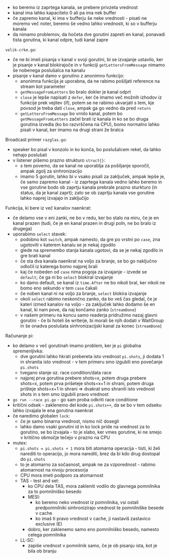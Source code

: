 - ko beremo iz zaprtega kanala, se prebere privzeta vrednost
- kanal ima lahko kapaciteto 0 ali pa ima nek buffer
- če zapremo kanal, ki ima v bufferju še neke vrednosti - pisati ne moremo več noter, beremo še vedno lahko vrednosti, ki so v bufferju kanala
- da nimamo problemov, da hočeta dve gorutini zapreti en kanal, ponavadi tista gorutina, ki kanal odpre, tudi kanal zapre

`velik-crke.go`:
- če ne bi imeli pisanja v kanal v svoji gorutini, bi se izvajanje ustavilo, ker je pisanje v kanal blokirajoče in v funkciji `getLettersFromMessage` nimamo še nobenega poslušalca na kanalu
- pisanje v kanal damo v gorutino z anonimno funkcijo:
	- anonimna funkcija je uporabna, da ne rabimo pošiljati reference na stream kot parameter
	- `getMessageFromLetters` bo bralo dokler je kanal odprt
	- `close` je lepše napisati z `defer`, ker če imamo več možnih izhodov iz funkcije prek vejitev (if), potem se ne rabimo ukvarjati s tem, kje povsod je treba dati `close`, ampak ga go vedno da pred `return`
	- `getLettersFromMessage` bo vrnilo kanal, potem bo `getMessageFromLetters` začel brati iz kanala in ko se bo druga gorutina izvedla (ko bo razvrščena na CPU), bomo normalno lahko pisali v kanal, ker imamo na drugi strani že bralca

Broadcast primer `razglas.go`:
- speaker bo pisal v konzolo in ko konča, bo poslušalcem rekel, da lahko nehajo poslušati
- v listener pišemo prazno strukturo `struct{}`:
	- s tem povemo, da se kanal ne uporablja za pošiljanje sporočil, ampak zgolj za sinhronizacijo
	- imamo 5 gorutin, lahko bi v vsako pisali za zaključek, ampak lepše je, če samo zapremo kanal - iz zaprtega kanala vedno lahko beremo in vse gorutine bodo ob zaprtju kanala prebrale prazno sturkturo (in status, da je kanal zaprt); zato se ob zaprtju kanala vse gorutine lahko naprej izvajajo in zaključijo

Funkcija, ki bere iz več kanalov naenkrat:
- če delamo vse v eni zanki, ne bo v redu, ker bo stalo na miru, če je en kanal prazen (tudi, če je en kanal prazen in drugi poln, ne bo bralo iz drugega)
- uporabimo `select` stavek:
	- podobno kot `switch`, ampak namesto, da gre po vrstni po `case`, zna ugotoviti v katerem kanalu se je nekaj zgodilo
	- glede na spremembo stanja kanala ugotovi, da se je nekaj zgodilo in gre brati kanal
	- če sta dva kanala naenkrat na voljo za branje, se bo go naključno odločil iz katerega bomo najprej brali
	- kaj če nobeden od `case` nima pogoja za izvajanje - izvede se `default`; če ga ni bo `select` blokiral izvajanje
	- ko damo default, se kanal iz `time.After` ne bo nikoli bral, ker nikoli ne bomo eno sekundo v tem `case` čakali
	- če noben kanal ni na voljo za branje, `select` blokira izvajanje
	- okoli `select` rabimo neskončno zanko, da bo veš čas gledal, če je kateri izmed kanalov na voljo - za zaključek lahko dodamo še en kanal, ki nam pove, da naj končamo zanko (`streamDone`)
	- v našem primeru na koncu samo readerja pridružimo nazaj glavni gorutini - če bi hoteli še writerje, bi morali še njih dodati v WaitGroup in še onadva poslušata sinhronizacijski kanal za konec (`streamDone`)

Računanje pi:
- ko delamo v več gorutinah imamo problem, ker je `pi` globalna spremenljivka:
	- dve gorutini lahko hkrati prebereta isto vrednost `pi.shots`, ji dodata 1 in shranita isto vrednost - v tem primeru smo izgubili eno povečanje `pi.shots`
	- tvegano stanje oz. race condition/data race
	- najprej prva gorutina prebere shots=x, potem druga prebere shots=x, potem prva prišeteje shots=x+1 in shrani, potem druga prišteje shots=x+1 in shrani => dvakrat smo shranili isto vrednost shots in s tem smo izgubili pravo vrednost
- `go run --race pi.go` - go sam proba odkriti race conditione
- kritični odsek - zaklenemo del kode `pi.shots++`, da se bo v tem odseku lahko izvajala le ena gorutina naenkrat
- če naredimo globalen `lock`:
	- če je samo binarna vrednost, nismo nič dosegli
	- lahko damo vsaki gorutini id in ko lock pride na vrednost za to gorutino, se bo izvajala - to je slabo, ker vmes gorutine, ki ne smejo v kritično območje tečejo v prazno na CPU
- mutex:
	- `pi.shots = pi.shots + 1` mora biti atomarna operacija - tisti, ki želi narediti to operacijo, jo mora narediti, brez da bi kdo drug dostopal do `pi.shots`
	- to je atomarno za sočasnost, ampak ne za vzporednost - rabimo atomarnost na nivoju procesorja
	- CPU mora imeti podporo za atomarnost
	- TAS - test and set:
		- ko CPU dela TAS, mora zakleniti vodilo do glavnega pomnilnika za to pomnilniško besedo
		- MESI:
			- ko beremo neko vrednost iz pomnilnika, vsi ostali predpomnilniki sinhronizirajo vrednost te pomnilniške besede v cache
			- ko imaš ti pravo vrednost v cache, ji nastaviš zastavico exclusive (E)
		- dobro, ker zaklenemo samo eno pomnilniško besedo, namesto celega pomnilnika
	- LL-SC:
		- zapiše vrednost v pomnilnik samo, če je ob pisanju ista, kot je bila ob branju